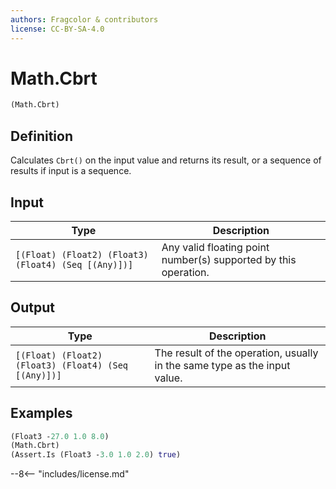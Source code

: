 ```yaml
---
authors: Fragcolor & contributors
license: CC-BY-SA-4.0
---
```



# Math.Cbrt

```clojure
(Math.Cbrt)
```


## Definition

Calculates `Cbrt()` on the input value and returns its result, or a sequence of results if input is a sequence.


## Input

| Type | Description |
|------|-------------|
| `[(Float) (Float2) (Float3) (Float4) (Seq [(Any)])]` | Any valid floating point number(s) supported by this operation. |


## Output

| Type | Description |
|------|-------------|
| `[(Float) (Float2) (Float3) (Float4) (Seq [(Any)])]` | The result of the operation, usually in the same type as the input value. |


## Examples

```clojure
(Float3 -27.0 1.0 8.0)
(Math.Cbrt)
(Assert.Is (Float3 -3.0 1.0 2.0) true)
```


--8<-- "includes/license.md"
